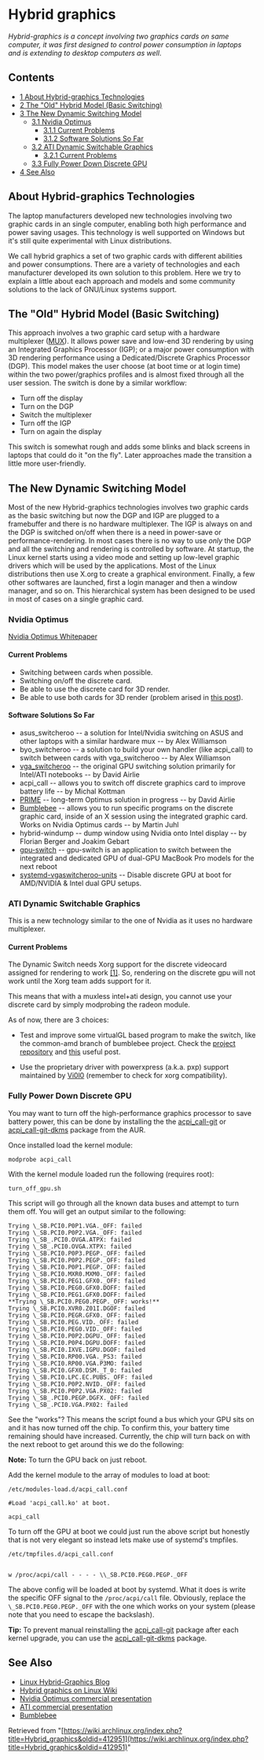 # Hybrid graphics

_Hybrid-graphics is a concept involving two graphics cards on same computer, it was first designed to control power consumption in laptops and is extending to desktop computers as well_.

## Contents

*   [1 About Hybrid-graphics Technologies](#About_Hybrid-graphics_Technologies)
*   [2 The "Old" Hybrid Model (Basic Switching)](#The_.22Old.22_Hybrid_Model_.28Basic_Switching.29)
*   [3 The New Dynamic Switching Model](#The_New_Dynamic_Switching_Model)
    *   [3.1 Nvidia Optimus](#Nvidia_Optimus)
        *   [3.1.1 Current Problems](#Current_Problems)
        *   [3.1.2 Software Solutions So Far](#Software_Solutions_So_Far)
    *   [3.2 ATI Dynamic Switchable Graphics](#ATI_Dynamic_Switchable_Graphics)
        *   [3.2.1 Current Problems](#Current_Problems_2)
    *   [3.3 Fully Power Down Discrete GPU](#Fully_Power_Down_Discrete_GPU)
*   [4 See Also](#See_Also)

## About Hybrid-graphics Technologies

The laptop manufacturers developed new technologies involving two graphic cards in an single computer, enabling both high performance and power saving usages. This technology is well supported on Windows but it's still quite experimental with Linux distributions.

We call hybrid graphics a set of two graphic cards with different abilities and power consumptions. There are a variety of technologies and each manufacturer developed its own solution to this problem. Here we try to explain a little about each approach and models and some community solutions to the lack of GNU/Linux systems support.

## The "Old" Hybrid Model (Basic Switching)

This approach involves a two graphic card setup with a hardware multiplexer ([MUX](https://en.wikipedia.org/wiki/Multiplexer "wikipedia:Multiplexer")). It allows power save and low-end 3D rendering by using an Integrated Graphics Processor (IGP); or a major power consumption with 3D rendering performance using a Dedicated/Discrete Graphics Processor (DGP). This model makes the user choose (at boot time or at login time) within the two power/graphics profiles and is almost fixed through all the user session. The switch is done by a similar workflow:

*   Turn off the display
*   Turn on the DGP
*   Switch the multiplexer
*   Turn off the IGP
*   Turn on again the display

This switch is somewhat rough and adds some blinks and black screens in laptops that could do it "on the fly". Later approaches made the transition a little more user-friendly.

## The New Dynamic Switching Model

Most of the new Hybrid-graphics technologies involves two graphic cards as the basic switching but now the DGP and IGP are plugged to a framebuffer and there is no hardware multiplexer. The IGP is always on and the DGP is switched on/off when there is a need in power-save or performance-rendering. In most cases there is no way to use _only_ the DGP and all the switching and rendering is controlled by software. At startup, the Linux kernel starts using a video mode and setting up low-level graphic drivers which will be used by the applications. Most of the Linux distributions then use X.org to create a graphical environment. Finally, a few other softwares are launched, first a login manager and then a window manager, and so on. This hierarchical system has been designed to be used in most of cases on a single graphic card.

### Nvidia Optimus

[Nvidia Optimus Whitepaper](http://www.nvidia.com/object/LO_optimus_whitepapers.html)

#### Current Problems

*   Switching between cards when possible.
*   Switching on/off the discrete card.
*   Be able to use the discrete card for 3D render.
*   Be able to use both cards for 3D render (problem arised in [this post](https://bbs.archlinux.org/viewtopic.php?id=120994)).

#### Software Solutions So Far

*   asus_switcheroo -- a solution for Intel/Nvidia switching on ASUS and other laptops with a similar hardware mux -- by Alex Williamson
*   byo_switcheroo -- a solution to build your own handler (like acpi_call) to switch between cards with vga_switcheroo -- by Alex Williamson
*   [vga_switcheroo](https://wiki.gentoo.org/wiki/Hprofile#VGA) -- the original GPU switching solution primarily for Intel/ATI notebooks -- by David Airlie
*   acpi_call -- allows you to switch off discrete graphics card to improve battery life -- by Michal Kottman
*   [PRIME](/index.php/PRIME "PRIME") -- long-term Optimus solution in progress -- by David Airlie
*   [Bumblebee](/index.php/Bumblebee "Bumblebee") -- allows you to run specific programs on the discrete graphic card, inside of an X session using the integrated graphic card. Works on Nvidia Optimus cards -- by Martin Juhl
*   hybrid-windump -- dump window using Nvidia onto Intel display -- by Florian Berger and Joakim Gebart
*   [gpu-switch](https://aur.archlinux.org/packages/gpu-switch/) -- gpu-switch is an application to switch between the integrated and dedicated GPU of dual-GPU MacBook Pro models for the next reboot
*   [systemd-vgaswitcheroo-units](https://aur.archlinux.org/packages/systemd-vgaswitcheroo-units/) -- Disable discrete GPU at boot for AMD/NVIDIA & Intel dual GPU setups.

### ATI Dynamic Switchable Graphics

This is a new technology similar to the one of Nvidia as it uses no hardware multiplexer.

#### Current Problems

The Dynamic Switch needs Xorg support for the discrete videocard assigned for rendering to work [[1]](http://www.x.org/wiki/RadeonFeature#fnref-e188f8b793017f6c1c15025dc3d042a1e560915e). So, rendering on the discrete gpu will not work until the Xorg team adds support for it.

This means that with a muxless intel+ati design, you cannot use your discrete card by simply modprobing the radeon module.

As of now, there are 3 choices:

- Test and improve some virtualGL based program to make the switch, like the common-amd branch of bumblebee project. Check the [project repository](https://github.com/Bumblebee-Project/Bumblebee/issues/52) and [this](http://forums.gentoo.org/viewtopic-t-909802.html) useful post.

- Use the proprietary driver with powerxpress (a.k.a. pxp) support maintained by [Vi0l0](/index.php/AMD_Catalyst#Installing_from_the_AUR "AMD Catalyst") (remember to check for xorg compatibility).

### Fully Power Down Discrete GPU

You may want to turn off the high-performance graphics processor to save battery power, this can be done by installing the the [acpi_call-git](https://aur.archlinux.org/packages/acpi_call-git/) or [acpi_call-git-dkms](https://aur.archlinux.org/packages/acpi_call-git-dkms/) package from the AUR.

Once installed load the kernel module:

```
modprobe acpi_call

```

With the kernel module loaded run the following (requires root):

```
turn_off_gpu.sh

```

This script will go through all the known data buses and attempt to turn them off. You will get an output similar to the following:

```
Trying \_SB.PCI0.P0P1.VGA._OFF: failed
Trying \_SB.PCI0.P0P2.VGA._OFF: failed
Trying \_SB_.PCI0.OVGA.ATPX: failed
Trying \_SB_.PCI0.OVGA.XTPX: failed
Trying \_SB.PCI0.P0P3.PEGP._OFF: failed
Trying \_SB.PCI0.P0P2.PEGP._OFF: failed
Trying \_SB.PCI0.P0P1.PEGP._OFF: failed
Trying \_SB.PCI0.MXR0.MXM0._OFF: failed
Trying \_SB.PCI0.PEG1.GFX0._OFF: failed
Trying \_SB.PCI0.PEG0.GFX0.DOFF: failed
Trying \_SB.PCI0.PEG1.GFX0.DOFF: failed
**Trying \_SB.PCI0.PEG0.PEGP._OFF: works!**
Trying \_SB.PCI0.XVR0.Z01I.DGOF: failed
Trying \_SB.PCI0.PEGR.GFX0._OFF: failed
Trying \_SB.PCI0.PEG.VID._OFF: failed
Trying \_SB.PCI0.PEG0.VID._OFF: failed
Trying \_SB.PCI0.P0P2.DGPU._OFF: failed
Trying \_SB.PCI0.P0P4.DGPU.DOFF: failed
Trying \_SB.PCI0.IXVE.IGPU.DGOF: failed
Trying \_SB.PCI0.RP00.VGA._PS3: failed
Trying \_SB.PCI0.RP00.VGA.P3MO: failed
Trying \_SB.PCI0.GFX0.DSM._T_0: failed
Trying \_SB.PCI0.LPC.EC.PUBS._OFF: failed
Trying \_SB.PCI0.P0P2.NVID._OFF: failed
Trying \_SB.PCI0.P0P2.VGA.PX02: failed
Trying \_SB_.PCI0.PEGP.DGFX._OFF: failed
Trying \_SB_.PCI0.VGA.PX02: failed

```

See the "works"? This means the script found a bus which your GPU sits on and it has now turned off the chip. To confirm this, your battery time remaining should have increased. Currently, the chip will turn back on with the next reboot to get around this we do the following:

**Note:** To turn the GPU back on just reboot.

Add the kernel module to the array of modules to load at boot:

 `/etc/modules-load.d/acpi_call.conf` 

```
#Load 'acpi_call.ko' at boot.

acpi_call
```

To turn off the GPU at boot we could just run the above script but honestly that is not very elegant so instead lets make use of systemd's tmpfiles.

 `/etc/tmpfiles.d/acpi_call.conf` 

```

w /proc/acpi/call - - - - \\_SB.PCI0.PEG0.PEGP._OFF
```

The above config will be loaded at boot by systemd. What it does is write the specific OFF signal to the `/proc/acpi/call` file. Obviously, replace the `\_SB.PCI0.PEG0.PEGP._OFF` with the one which works on your system (please note that you need to escape the backslash).

**Tip:** To prevent manual reinstalling the [acpi_call-git](https://aur.archlinux.org/packages/acpi_call-git/) package after each kernel upgrade, you can use the [acpi_call-git-dkms](https://aur.archlinux.org/packages/acpi_call-git-dkms/) package.

## See Also

*   [Linux Hybrid-Graphics Blog](http://linux-hybrid-graphics.blogspot.com)
*   [Hybrid graphics on Linux Wiki](http://hybrid-graphics-linux.tuxfamily.org/index.php)
*   [Nvidia Optimus commercial presentation](http://www.nvidia.com/object/optimus_technology.html)
*   [ATI commercial presentation](http://www.amd.com/us/products/technologies/switchable-graphics/Pages/dynamic-switchable-graphics.aspx)
*   [Bumblebee](/index.php/Bumblebee "Bumblebee")

Retrieved from "[https://wiki.archlinux.org/index.php?title=Hybrid_graphics&oldid=412951](https://wiki.archlinux.org/index.php?title=Hybrid_graphics&oldid=412951)"